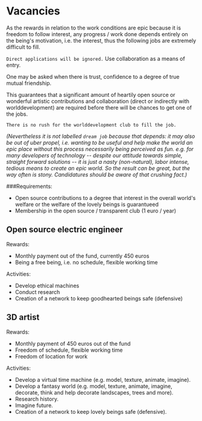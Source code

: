 Vacancies
===


As the rewards in relation to the work conditions are epic because it is freedom to follow interest, any progress / work done  depends entirely on the being's motivation, i.e. the interest, thus the following jobs are extremely difficult to fill.

`Direct applications will be ignored.` Use collaboration as a means of entry.

One may be asked when there is trust, confidence to a degree of true mutual friendship.

This guarantees that a significant amount of heartily open source or wonderful artistic contributions and collaboration (direct or indirectly with worlddevelopment) are required before there will be chances to get one of the jobs.


    There is no rush for the worlddevelopment club to fill the job.


*(Nevertheless it is not labelled `dream job` because that depends: it may also be out of uber propel, i.e. wanting to be useful and help make the world an epic place without this process necessarily being perceived as fun. e.g. for many developers of technology -- despite our attitude towards simple, straight forward solutions -- it is just a nasty (non-natural), labor intense, tedious means to create an epic world. So the result can be great, but the way often is stony. Candidatures should be aware of that crushing fact.)*


###Requirements:
* Open source contributions to a degree that interest in the overall world's welfare or the welfare of the lovely beings is guarantueed
* Membership in the open source / transparent club (1 euro / year)


Open source electric engineer
---

Rewards:
* Monthly payment out of the fund, currently 450 euros
* Being a free being, i.e. no schedule, flexible working time

Activities:
* Develop ethical machines
* Conduct research
* Creation of a network to keep goodhearted beings safe (defensive)


3D artist
---

Rewards:
* Monthly payment of 450 euros out of the fund
* Freedom of schedule, flexible working time
* Freedom of location for work

Activities:
* Develop a virtual time machine (e.g. model, texture, animate, imagine).
* Develop a fantasy world (e.g. model, texture, animate, imagine, decorate, think and help decorate landscapes, trees and more).
* Research history.
* Imagine future.
* Creation of a network to keep lovely beings safe (defensive).

